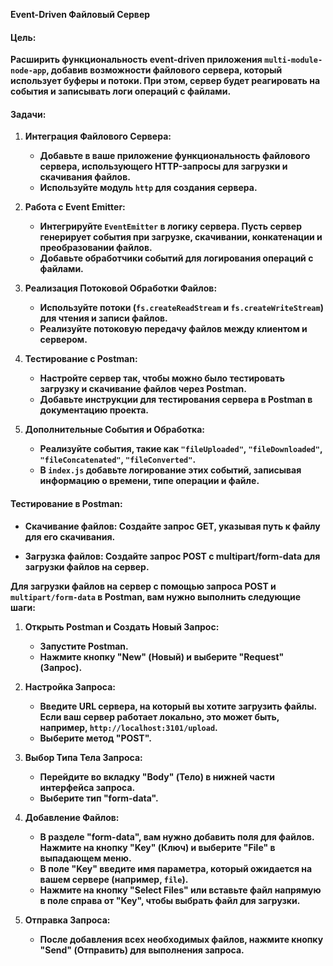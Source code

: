 **Event-Driven Файловый Сервер**

#### Цель:

**Расширить функциональность event-driven приложения `multi-module-node-app`, добавив возможности файлового сервера, который использует буферы и потоки. При этом, сервер будет реагировать на события и записывать логи операций с файлами.**

#### Задачи:

1. **Интеграция Файлового Сервера:**

    - **Добавьте в ваше приложение функциональность файлового сервера, использующего HTTP-запросы для загрузки и скачивания файлов.**
    - **Используйте модуль `http` для создания сервера.**

2. **Работа с Event Emitter:**

    - **Интегрируйте `EventEmitter` в логику сервера. Пусть сервер генерирует события при загрузке, скачивании, конкатенации и преобразовании файлов.**
    - **Добавьте обработчики событий для логирования операций с файлами.**

3. **Реализация Потоковой Обработки Файлов:**

    - **Используйте потоки (`fs.createReadStream` и `fs.createWriteStream`) для чтения и записи файлов.**
    - **Реализуйте потоковую передачу файлов между клиентом и сервером.**

4. **Тестирование с Postman:**

    - **Настройте сервер так, чтобы можно было тестировать загрузку и скачивание файлов через Postman.**
    - **Добавьте инструкции для тестирования сервера в Postman в документацию проекта.**

5. **Дополнительные События и Обработка:**

    - **Реализуйте события, такие как `"fileUploaded"`, `"fileDownloaded"`, `"fileConcatenated"`, `"fileConverted"`.**
    - **В `index.js` добавьте логирование этих событий, записывая информацию о времени, типе операции и файле.**

#### Тестирование в Postman:

-   **Скачивание файлов: Создайте запрос GET, указывая путь к файлу для его скачивания.**

*   **Загрузка файлов: Создайте запрос POST с multipart/form-data для загрузки файлов на сервер.**

**Для загрузки файлов на сервер с помощью запроса POST и `multipart/form-data` в Postman, вам нужно выполнить следующие шаги:**

1. **Открыть Postman и Создать Новый Запрос:**

    - **Запустите Postman.**
    - **Нажмите кнопку "New" (Новый) и выберите "Request" (Запрос).**

2. **Настройка Запроса:**

    - **Введите URL сервера, на который вы хотите загрузить файлы. Если ваш сервер работает локально, это может быть, например, `http://localhost:3101/upload`.**
    - **Выберите метод "POST".**

3. **Выбор Типа Тела Запроса:**

    - **Перейдите во вкладку "Body" (Тело) в нижней части интерфейса запроса.**
    - **Выберите тип "form-data".**

4. **Добавление Файлов:**

    - **В разделе "form-data", вам нужно добавить поля для файлов. Нажмите на кнопку "Key" (Ключ) и выберите "File" в выпадающем меню.**
    - **В поле "Key" введите имя параметра, который ожидается на вашем сервере (например, `file`).**
    - **Нажмите на кнопку "Select Files" или вставьте файл напрямую в поле справа от "Key", чтобы выбрать файл для загрузки.**

5. **Отправка Запроса:**

    - **После добавления всех необходимых файлов, нажмите кнопку "Send" (Отправить) для выполнения запроса.**
